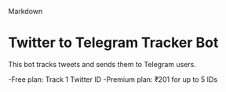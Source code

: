Markdown

# Twitter to Telegram Tracker Bot

This bot tracks tweets and sends them to Telegram users.

-Free plan: Track 1 Twitter ID
-Premium plan: ₹201 for up to 5 IDs